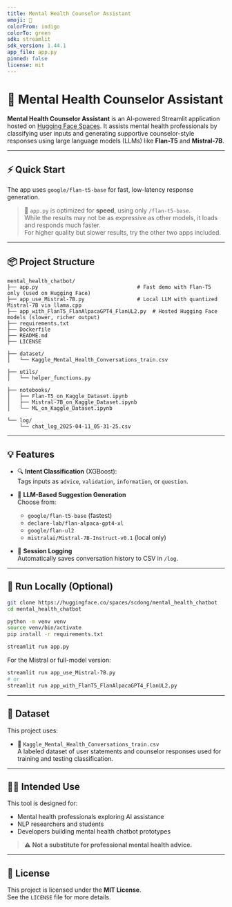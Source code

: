 ```yaml
---
title: Mental Health Counselor Assistant
emoji: 🧠
colorFrom: indigo
colorTo: green
sdk: streamlit
sdk_version: 1.44.1
app_file: app.py
pinned: false
license: mit
---
```

# 🧠 Mental Health Counselor Assistant

**Mental Health Counselor Assistant** is an AI-powered Streamlit application hosted on [Hugging Face Spaces](https://huggingface.co/spaces/scdong/mental_health_chatbot). It assists mental health professionals by classifying user inputs and generating supportive counselor-style responses using large language models (LLMs) like **Flan-T5** and **Mistral-7B**.

---

## ⚡ Quick Start

The app uses `google/flan-t5-base` for fast, low-latency response generation.

> 📝 `app.py` is optimized for **speed**, using only `/flan-t5-base`.  
> While the results may not be as expressive as other models, it loads and responds much faster.  
> For higher quality but slower results, try the other two apps included.

---

## 📦 Project Structure

```
mental_health_chatbot/
├── app.py                                # Fast demo with Flan-T5 only (used on Hugging Face)
├── app_use_Mistral-7B.py                 # Local LLM with quantized Mistral-7B via llama.cpp
├── app_with_FlanT5_FlanAlpacaGPT4_FlanUL2.py  # Hosted Hugging Face models (slower, richer output)
├── requirements.txt
├── Dockerfile
├── README.md
├── LICENSE

├── dataset/
│   └── Kaggle_Mental_Health_Conversations_train.csv

├── utils/
│   └── helper_functions.py

├── notebooks/
│   ├── Flan-T5_on_Kaggle_Dataset.ipynb
│   ├── Mistral-7B_on_Kaggle_Dataset.ipynb
│   └── ML_on_Kaggle_Dataset.ipynb

└── log/
    └── chat_log_2025-04-11_05-31-25.csv
```

---

## 💡 Features

- 🔍 **Intent Classification** (XGBoost):  
  Tags inputs as `advice`, `validation`, `information`, or `question`.

- 🤖 **LLM-Based Suggestion Generation**  
  Choose from:
  - `google/flan-t5-base` (fastest)
  - `declare-lab/flan-alpaca-gpt4-xl`
  - `google/flan-ul2`
  - `mistralai/Mistral-7B-Instruct-v0.1` (local only)
  

- 💾 **Session Logging**  
  Automatically saves conversation history to CSV in `/log`.

---

## 🚀 Run Locally (Optional)

```bash
git clone https://huggingface.co/spaces/scdong/mental_health_chatbot
cd mental_health_chatbot

python -m venv venv
source venv/bin/activate
pip install -r requirements.txt

streamlit run app.py
```

For the Mistral or full-model version:

```bash
streamlit run app_use_Mistral-7B.py
# or
streamlit run app_with_FlanT5_FlanAlpacaGPT4_FlanUL2.py
```

---

## 📓 Dataset

This project uses:
- 🧾 `Kaggle_Mental_Health_Conversations_train.csv`  
  A labeled dataset of user statements and counselor responses used for training and testing classification.

---

## 🧑‍⚕️ Intended Use

This tool is designed for:
- Mental health professionals exploring AI assistance
- NLP researchers and students
- Developers building mental health chatbot prototypes

> ⚠️ **Not a substitute for professional mental health advice.**

---

## 📜 License

This project is licensed under the **MIT License**.  
See the `LICENSE` file for more details.
```